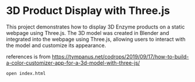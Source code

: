 # 3D Product Display with Three.js

This project demonstrates how to display 3D Enzyme products on a static webpage using Three.js. The 3D model was created in Blender and integrated into the webpage using Three.js, allowing users to interact with the model and customize its appearance.

references is from https://tympanus.net/codrops/2019/09/17/how-to-build-a-color-customizer-app-for-a-3d-model-with-three-js/

```
open index.html
```
